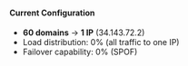 #### Current Configuration

- **60 domains** → **1 IP** (34.143.72.2)
- Load distribution: 0% (all traffic to one IP)
- Failover capability: 0% (SPOF)
